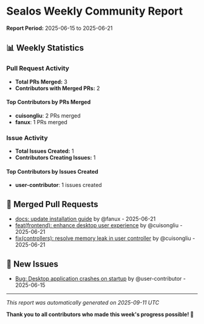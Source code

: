 # Sealos Weekly Community Report

**Report Period:** 2025-06-15 to 2025-06-21

## 📊 Weekly Statistics

### Pull Request Activity

- **Total PRs Merged:** 3
- **Contributors with Merged PRs:** 2

#### Top Contributors by PRs Merged

- **cuisongliu**: 2 PRs merged
- **fanux**: 1 PRs merged

### Issue Activity

- **Total Issues Created:** 1
- **Contributors Creating Issues:** 1

#### Top Contributors by Issues Created

- **user-contributor**: 1 issues created

## 🚀 Merged Pull Requests

- [docs: update installation guide](https://github.com/labring/sealos/pull/1026) by @fanux - 2025-06-21
- [feat(frontend): enhance desktop user experience](https://github.com/labring/sealos/pull/1024) by @cuisongliu - 2025-06-21
- [fix(controllers): resolve memory leak in user controller](https://github.com/labring/sealos/pull/1025) by @cuisongliu - 2025-06-21

## 🐛 New Issues

- [Bug: Desktop application crashes on startup](https://github.com/labring/sealos/issues/2024) by @user-contributor - 2025-06-15

---

*This report was automatically generated on 2025-09-11 UTC*

**Thank you to all contributors who made this week's progress possible! 🎉**
